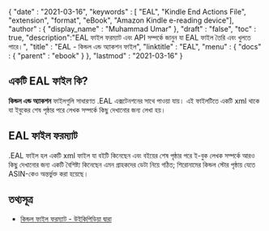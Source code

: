 {
  "date" : "2021-03-16",
  "keywords" : [ "EAL", "Kindle End Actions File", "extension", "format", "eBook", "Amazon Kindle e-reading device"],
  "author" : {
    "display_name" : "Muhammad Umar"
},
  "draft" : "false",
  "toc" : true,
  "description":"EAL ফাইল ফরম্যাট এবং API সম্পর্কে জানুন যা EAL ফাইল তৈরি এবং খুলতে পারে।",
  "title" : "EAL - কিন্ডল এন্ড অ্যাকশন ফাইল",
  "linktitle" : "EAL",
  "menu" : {
    "docs" : {
      "parent" : "ebook"
}
},
  "lastmod" : "2021-03-16"
}

## একটি EAL ফাইল কি? ##

**কিন্ডল এন্ড অ্যাকশন** ফাইলগুলি সাধারণত .EAL এক্সটেনশনের সাথে পাওয়া যায়। এই ফাইলটিতে একটি xml থাকে যা ইবুকের শেষ পৃষ্ঠার পরে লেখক সম্পর্কে কিছু দেখানোর জন্য লেখা হয়।

## EAL ফাইল ফরম্যাট ##

.EAL ফাইল হল একটি xml ফাইল যা বইটি কিনেছেন এবং বইয়ের শেষ পৃষ্ঠার পরে ই-বুক লেখক সম্পর্কে আরও কিছু দেখানোর জন্য একটি বৈশিষ্ট্য কিনেছেন এমন গ্রাহকদের ডেটা নিয়ে গঠিত; শিরোনামের কিন্ডল স্টোর পৃষ্ঠায় যেতে ASIN-কেও অন্তর্ভুক্ত করা হয়েছে।

## তথ্যসূত্র ##

* [কিন্ডল ফাইল ফরম্যাট - উইকিপিডিয়া দ্বারা](https://en.wikipedia.org/wiki/Kindle_File_Format)



